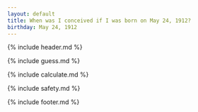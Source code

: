 ```yaml
---
layout: default
title: When was I conceived if I was born on May 24, 1912?
birthday: May 24, 1912
---
```


{% include header.md %}

{% include guess.md %}

{% include calculate.md %}

{% include safety.md %}

{% include footer.md %}



